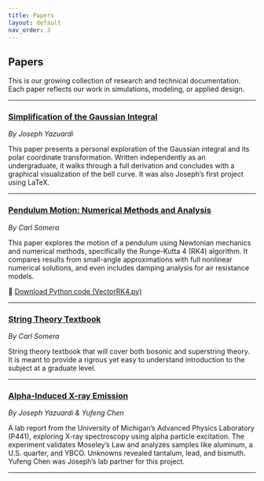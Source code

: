 ```yaml
---
title: Papers
layout: default
nav_order: 3
---
```


## Papers

This is our growing collection of research and technical documentation. Each paper reflects our work in simulations, modeling, or applied design.

---

### [Simplification of the Gaussian Integral](/assets/pdfs/First_Project___Simplication_of_the_Gaussian_Integral.pdf)  
*By Joseph Yazuardi*

This paper presents a personal exploration of the Gaussian integral and its polar coordinate transformation. Written independently as an undergraduate, it walks through a full derivation and concludes with a graphical visualization of the bell curve. It was also Joseph’s first project using LaTeX.

---

### [Pendulum Motion: Numerical Methods and Analysis](/assets/pdfs/Pendulum%20Motion.pdf)  
*By Carl Somera*

This paper explores the motion of a pendulum using Newtonian mechanics and numerical methods, specifically the Runge-Kutta 4 (RK4) algorithm. It compares results from small-angle approximations with full nonlinear numerical solutions, and even includes damping analysis for air resistance models.

📎 [Download Python code (VectorRK4.py)](/assets/code/VectorRK4.py)

---

### [String Theory Textbook](/assets/pdfs/String_Theory0.2.pdf)
*By Carl Somera*

String theory textbook that will cover both bosonic and superstring theory. It is meant to provide a rigrous yet easy to understand introduction to the subject at a graduate level.


---

### [Alpha-Induced X-ray Emission](/assets/pdfs/P441_Lab_4___Alpha_Induced_X_ray_emission.pdf)  
*By Joseph Yazuardi & Yufeng Chen*

A lab report from the University of Michigan’s Advanced Physics Laboratory (P441), exploring X-ray spectroscopy using alpha particle excitation. The experiment validates Moseley’s Law and analyzes samples like aluminum, a U.S. quarter, and YBCO. Unknowns revealed tantalum, lead, and bismuth. Yufeng Chen was Joseph’s lab partner for this project.


---
